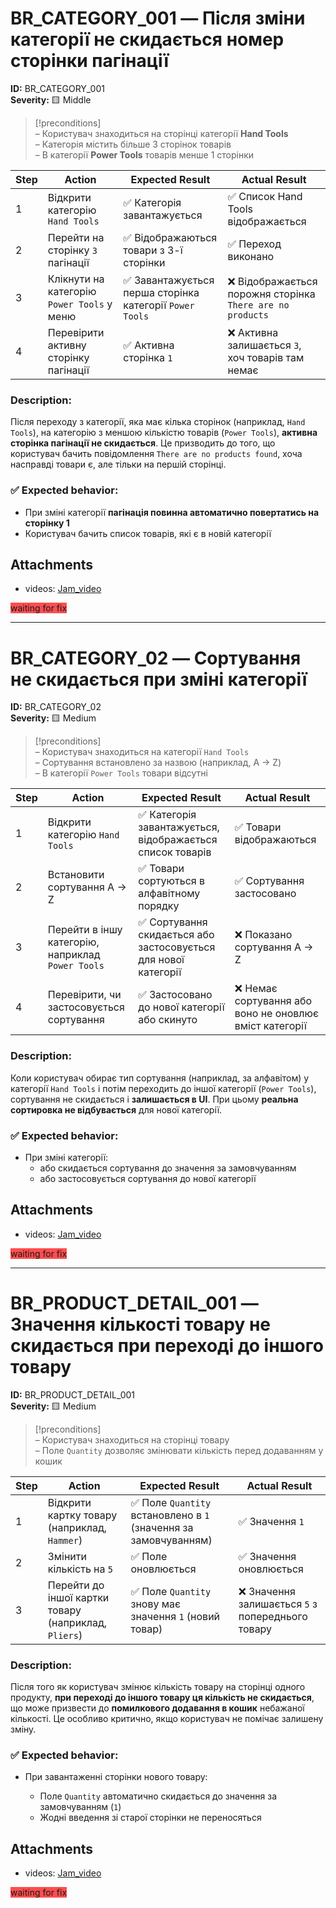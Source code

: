 
# **BR_CATEGORY_001 — Після зміни категорії не скидається номер сторінки пагінації**

**ID:** BR_CATEGORY_001  
**Severity:** 🟨 Middle  

> [!preconditions]  
> – Користувач знаходиться на сторінці категорії **Hand Tools**  
> – Категорія містить більше 3 сторінок товарів  
> – В категорії **Power Tools** товарів менше 1 сторінки

|Step|Action|Expected Result|Actual Result|
|---|---|---|---|
|1|Відкрити категорію `Hand Tools`|✅ Категорія завантажується|✅ Список Hand Tools відображається|
|2|Перейти на сторінку `3` пагінації|✅ Відображаються товари з 3-ї сторінки|✅ Переход виконано|
|3|Клікнути на категорію `Power Tools` у меню|✅ Завантажується перша сторінка категорії `Power Tools`|❌ Відображається порожня сторінка `There are no products`|
|4|Перевірити активну сторінку пагінації|✅ Активна сторінка `1`|❌ Активна залишається `3`, хоч товарів там немає|

### **Description:**

Після переходу з категорії, яка має кілька сторінок (наприклад, `Hand Tools`), на категорію з меншою кількістю товарів (`Power Tools`), **активна сторінка пагінації не скидається**. Це призводить до того, що користувач бачить повідомлення `There are no products found`, хоча насправді товари є, але тільки на першій сторінці.

### ✅ **Expected behavior:**

- При зміні категорії **пагінація повинна автоматично повертатись на сторінку 1**
- Користувач бачить список товарів, які є в новій категорії

## Attachments

- videos: [Jam_video](https://jam.dev/c/cf1f5982-9b5f-492f-bdb8-74818ccd302b)

<span style="background:#ff4d4f">waiting for fix</span>

---

# **BR_CATEGORY_02 — Сортування не скидається при зміні категорії**

**ID:** BR_CATEGORY_02  
**Severity:** 🟨 Medium  

> [!preconditions]  
> – Користувач знаходиться на категорії `Hand Tools`  
> – Сортування встановлено за назвою (наприклад, A → Z)  
> – В категорії `Power Tools` товари відсутні

| Step | Action                                            | Expected Result                                                | Actual Result                                          |
| ---- | ------------------------------------------------- | -------------------------------------------------------------- | ------------------------------------------------------ |
| 1    | Відкрити категорію `Hand Tools`                   | ✅ Категорія завантажується, відображається список товарів      | ✅ Товари відображаються                                |
| 2    | Встановити сортування A → Z                       | ✅ Товари сортуються в алфавітному порядку                      | ✅ Сортування застосовано                               |
| 3    | Перейти в іншу категорію, наприклад `Power Tools` | ✅ Сортування скидається або застосовується для нової категорії | ❌ Показано  сортування  A → Z                          |
| 4    | Перевірити, чи застосовується сортування          | ✅ Застосовано до нової категорії або скинуто                   | ❌ Немає сортування або воно не оновлює вміст категорії |

### **Description:**

Коли користувач обирає тип сортування (наприклад, за алфавітом) у категорії `Hand Tools` і потім переходить до іншої категорії (`Power Tools`), сортування не скидається і **залишається в UI**. При цьому **реальна сортировка не відбувається** для нової категорії.

### ✅ **Expected behavior:**

- При зміні категорії:
    - або скидається сортування до значення за замовчуванням
    - або застосовується сортування до нової категорії

## Attachments

- videos: [Jam_video](https://jam.dev/c/250c96ee-0e8a-4b25-bbf1-8be60f3d0bee)

<span style="background:#ff4d4f">waiting for fix</span>

---

# **BR_PRODUCT_DETAIL_001 — Значення кількості товару не скидається при переході до іншого товару**

**ID:** BR_PRODUCT_DETAIL_001  
**Severity:** 🟨 Medium  

> [!preconditions]  
> – Користувач знаходиться на сторінці товару  
> – Поле `Quantity` дозволяє змінювати кількість перед додаванням у кошик

|Step|Action|Expected Result|Actual Result|
|---|---|---|---|
|1|Відкрити картку товару (наприклад, `Hammer`)|✅ Поле `Quantity` встановлено в `1` (значення за замовчуванням)|✅ Значення `1`|
|2|Змінити кількість на `5`|✅ Поле оновлюється|✅ Значення оновлюється|
|3|Перейти до іншої картки товару (наприклад, `Pliers`)|✅ Поле `Quantity` знову має значення `1` (новий товар)|❌ Значення залишається `5` з попереднього товару|

### **Description:**

Після того як користувач змінює кількість товару на сторінці одного продукту, **при переході до іншого товару ця кількість не скидається**, що може призвести до **помилкового додавання в кошик** небажаної кількості. Це особливо критично, якщо користувач не помічає залишену зміну.
### ✅ **Expected behavior:**

- При завантаженні сторінки нового товару:
    
    - Поле `Quantity` автоматично скидається до значення за замовчуванням (`1`)
    - Жодні введення зі старої сторінки не переносяться

## Attachments
- videos: [Jam_video](https://jam.dev/c/92fd2d22-cd20-4693-9db6-cde43eaebf5a)

<span style="background:#ff4d4f">waiting for fix</span>